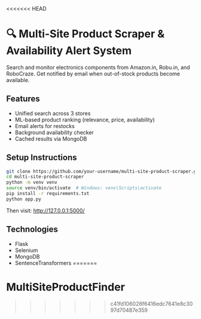 <<<<<<< HEAD
# 🔍 Multi-Site Product Scraper & Availability Alert System

Search and monitor electronics components from Amazon.in, Robu.in, and RoboCraze. Get notified by email when out-of-stock products become available.

## Features
- Unified search across 3 stores
- ML-based product ranking (relevance, price, availability)
- Email alerts for restocks
- Background availability checker
- Cached results via MongoDB

## Setup Instructions

```bash
git clone https://github.com/your-username/multi-site-product-scraper.git
cd multi-site-product-scraper
python -m venv venv
source venv/bin/activate  # Windows: venv\Scripts\activate
pip install -r requirements.txt
python app.py
```

Then visit: http://127.0.0.1:5000/

## Technologies
- Flask
- Selenium
- MongoDB
- SentenceTransformers
=======
# MultiSiteProductFinder
>>>>>>> c41fd106028f6416edc7641e8c3097d70487e359
